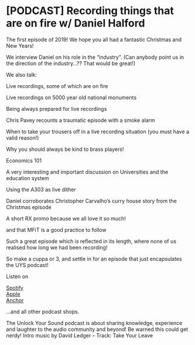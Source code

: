 # [PODCAST] Recording things that are on fire w/ Daniel Halford



The first episode of 2019! We hope you all had a fantastic Christmas and New Years!

We interview Daniel on his role in the “industry”. (Can anybody point us in the direction of the industry…?? That would be great!)

We also talk:

Live recordings, some of which are on fire

Live recordings on 5000 year old national monuments

Being always prepared for live recordings

Chris Pavey recounts a traumatic episode with a smoke alarm

When to take your trousers off in a live recording situation (you must have a valid reason!)

Why you should always be kind to brass players!

Economics 101

A very interesting and important discussion on Universities and the education system

Using the A303 as live dither

Daniel corroborates Christopher Carvalho’s curry house story from the Christmas episode

A short RX promo because we all love it so much!

and that MFiT is a good practice to follow

Such a great episode which is reflected in its length, where none of us realised how long we had been recording!

So make a cuppa or 3, and settle in for an episode that just encapsulates the UYS podcast!

Listen on

[Spotify](https://open.spotify.com/episode/72PZMATZQF0bjLPxPKr7CS?si=N0xRaXOKT9uVtUiLLde_qw)  
[Apple](https://podcasts.google.com/feed/aHR0cHM6Ly9hbmNob3IuZm0vcy80NTNlMzI0L3BvZGNhc3QvcnNz/episode/NmQwZjlhOWUtMzU3Yi01MTdjLTMwYTQtZjM4ZjVhNTI2ODBk?sa=X&ved=0CAUQkfYCahcKEwi4oK6z_tTuAhUAAAAAHQAAAAAQAQ)  
[Anchor](https://anchor.fm/uys-podcast/episodes/Ep-11---Recording-Things-That-Are-On-Fire---With-special-guest-Daniel-Halford-e2telj)

…and all other podcast shops.

The Unlock Your Sound podcast is about sharing knowledge, experience and laughter to the audio community and beyond! Be warned this could get nerdy! Intro music by David Ledger – Track: Take Your Leave

